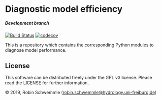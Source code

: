 # Diagnostic model efficiency

##### Development branch
[![Build Status](https://travis-ci.com/schwemro/de.svg?token=xpMVcD4f5rphE6dVCxpb&branch=master)](https://travis-ci.com/schwemro/de)
[![codecov](https://codecov.io/gh/schwemro/de/branch/master/graph/badge.svg)](https://codecov.io/gh/schwemro/de)

This is a repository which contains the corresponding Python modules to diagnose
model performance.

## License
This software can be distributed freely under the GPL v3 license. Please read the LICENSE for further information.

© 2019, Robin Schwemmle (<robin.schwemmle@hydrology.uni-freiburg.de>)
